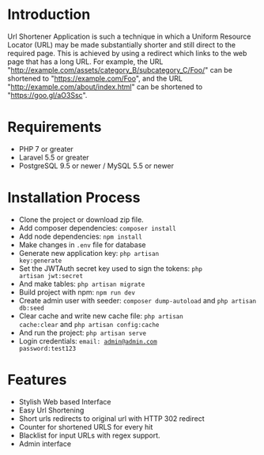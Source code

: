 # Introduction
Url Shortener Application is such a technique in which a Uniform Resource Locator (URL) may be made substantially shorter and still direct to the required page. This is achieved by using a redirect which links to the web page that has a long URL. For example, the URL "http://example.com/assets/category_B/subcategory_C/Foo/" can be shortened to "https://example.com/Foo", and the URL "http://example.com/about/index.html" can be shortened to "https://goo.gl/aO3Ssc". 



# Requirements
+ PHP 7 or greater
+ Laravel 5.5 or greater 
+ PostgreSQL 9.5 or newer / MySQL 5.5 or newer 



# Installation Process
+ Clone the project or download zip file.
+ Add composer dependencies: <code>composer install</code>
+ Add node dependencies: <code>npm install</code>
+ Make changes in <code>.env</code> file for database
+ Generate new application key: <code>php artisan key:generate</code>
+ Set the JWTAuth secret key used to sign the tokens: <code>php artisan jwt:secret</code>
+ And make tables: <code>php artisan migrate</code>
+ Build project with npm: <code>npm run dev</code>
+ Create admin user with seeder: <code>composer dump-autoload</code> and <code>php artisan db:seed</code>
+ Clear cache and write new cache file: <code>php artisan cache:clear</code> and <code>php artisan config:cache</code>
+ And run the project: <code>php artisan serve</code>
+ Login credentials: <code>email: admin@admin.com password:test123</code>



# Features
+ Stylish Web based Interface
+ Easy Url Shortening 
+ Short urls redirects to original url with HTTP 302 redirect
+ Counter for shortened URLS for every hit
+ Blacklist for input URLs with regex support.
+ Admin interface
